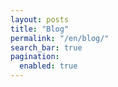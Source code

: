 ```yaml
---
layout: posts
title: "Blog"
permalink: "/en/blog/"
search_bar: true
pagination:
  enabled: true
---
```

